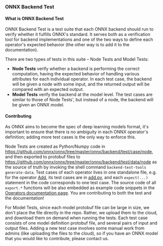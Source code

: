 ### ONNX Backend Test

#### What is ONNX Backend Test

ONNX Backend Test is a test suite that each ONNX backend should run to verify whether it fulfills ONNX's standard. It serves both as a verification tool for backend implementations and one of the two ways to define each operator's expected behavior (the other way is to add it to the documentation).

There are two types of tests in this suite – Node Tests and Model Tests:

- **Node Tests** verify whether a backend is performing the correct computation, having the expected behavior of handling various attributes for each individual operator. In each test case, the backend will be given a node with some input, and the returned output will be compared with an expected output.
- **Model Tests** verify the backend at the model level. The test cases are similar to those of Node Tests', but instead of a node, the backend will be given an ONNX model.

#### Contributing

As ONNX aims to become the spec of deep learning models format, it's important to ensure that there is no ambiguity in each ONNX operator's definition; adding more test cases is the only way to enforce this.

Node Tests are created as Python/Numpy code in https://github.com/onnx/onnx/tree/master/onnx/backend/test/case/node, and then exported to protobuf files to https://github.com/onnx/onnx/tree/master/onnx/backend/test/data/node as the source of truth by invoking the shell command `backend-test-tools generate-data`. Test cases of each operator lives in one standalone file, e.g. for the operator [Add](https://github.com/onnx/onnx/blob/master/docs/Operators.md#Add), its test cases are in [add.py](https://github.com/onnx/onnx/blob/master/onnx/backend/test/case/node/add.py), and each `expect(...)` statement in the code corresponds to one test case. The source code of all `export.*` functions will be also embedded as example code snippets in the [Operators documentation page](https://github.com/onnx/onnx/blob/master/docs/Operators.md). You are contributing to both the test and the documentation!

For Model Tests, since each model protobuf file can be large in size, we don't place the file directly in the repo. Rather, we upload them to the cloud, and download them on demand when running the tests. Each test case consists of one model definition protobuf file, and several pairs of input and output files. Adding a new test case involves some manual work from admins (like uploading the files to the cloud), so if you have an ONNX model that you would like to contribute, please contact us.
